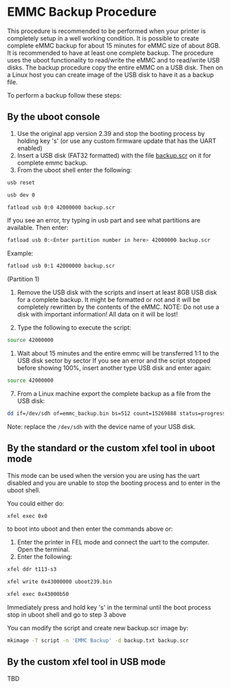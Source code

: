 # EMMC Backup Procedure

This procedure is recommended to be performed when your printer is completely setup in a well working condition. It is possible to create complete eMMC backup for about 15 minutes for eMMC size of about 8GB. It is recommended to have at least one complete backup. The procedure uses the uboot functionality to read/write the eMMC and to read/write USB disks. The backup procedure copy the entire eMMC on a USB disk. Then on a Linux host you can create image of the USB disk to have it as a backup file.

To perform a backup follow these steps:

## By the uboot console

1. Use the original app version 2.39 and stop the booting process by holding key 's' (or use any custom firmware update that has the UART enabled)
2. Insert a USB disk (FAT32 formatted) with the file [backup.scr](../extra-stuff/emmc/backup.scr) on it for complete emmc backup.
3. From the uboot shell enter the following:

```sh
usb reset
```

```sh
usb dev 0
```

```sh
fatload usb 0:0 42000000 backup.scr
```

If you see an error, try typing in usb part and see what partitions are available. Then enter:

```sh
fatload usb 0:<Enter partition number in here> 42000000 backup.scr
```

Example:

```sh
fatload usb 0:1 42000000 backup.scr
```

(Partition 1)

1. Remove the USB disk with the scripts and insert at least 8GB USB disk for a complete backup. It might be formatted or not and it will be completely rewritten by the contents of the eMMC. NOTE: Do not use a disk with important information! All data on it will be lost!

2. Type the following to execute the script:

```sh
source 42000000
```

1. Wait about 15 minutes and the entire emmc will be transferred 1:1 to the USB disk sector by sector
   If you see an error and the script stopped before showing 100%, insert another type USB disk and enter again:

```sh
source 42000000
```

7. From a Linux machine export the complete backup as a file from the USB disk:

```sh
dd if=/dev/sdh of=emmc_backup.bin bs=512 count=15269888 status=progress
```

Note: replace the `/dev/sdh` with the device name of your USB disk.

## By the standard or the custom xfel tool in uboot mode

This mode can be used when the version you are using has the uart disabled and you are unable to stop the booting process and to enter in the uboot shell.

You could either do:

```sh
xfel exec 0x0
```

to boot into uboot and then enter the commands above or:

1. Enter the printer in FEL mode and connect the uart to the computer. Open the terminal.
2. Enter the following:

```sh
xfel ddr t113-s3
```

```sh
xfel write 0x43000000 uboot239.bin
```

```sh
xfel exec 0x43000b50
```

Immediately press and hold key 's' in the terminal until the boot process stop in uboot shell and go to step 3 above

You can modify the script and create new backup.scr image by:

```sh
mkimage -T script -n 'EMMC Backup' -d backup.txt backup.scr
```

## By the custom xfel tool in USB mode

TBD
